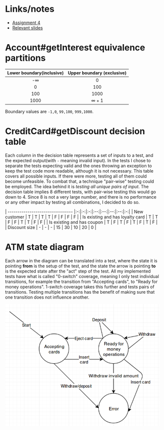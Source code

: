 
# Links/notes

- [Assignment 4](https://github.com/datsoftlyngby/soft2019spring-test/blob/master/Assignments/04%20Specification%20Based%20Testing%20Techniques%20Assignment.pdf)
- [Relevant slides](https://github.com/datsoftlyngby/soft2019spring-test/blob/master/Slides/04%20Specification%20Based%20Testing%20Techniques%20Slides.pdf)


# Account#getInterest equivalence partitions



| Lower boundary(inclusive) | Upper boundary (exclusive) |
|:-------------------------:|:--------------------------:|
|-∞                         | 0                          | 
| 0                         | 100                        |
| 100                       | 1000                       |
| 1000                      | ∞ + 1                      |


Boundary values are `-1,0`, `99,100`, `999,1000`.


# CreditCard#getDiscount decision table

Each column in the decision table represents a set of inputs to a test, and the expected output(with `-` meaning invalid input). In the tests I chose to separate the tests expecting valid and the ones throwing an exception to keep the test code more readable, although it is not necessary. This table covers all possible inputs. If there were more, testing all of them could become unfeasible. To combat that, a technique "pair-wise" testing could be employed. The idea behind it is _testing all unique pairs of input_. The decision table implies 8 different tests, with pair-wise testing this would go down to 4. Since 8 is not a very large number, and there is no performance or any other impact by testing all combinations, I decided to do so.

| --------------------------------- |:-:|:-:|:-:|:--:|:--:|:--:|:--:|:-:|
| New customer                      | T | T | T | T  | F  | F  | F  | F |
| Is existing and has loyalty card  | T | T | F | F  | T  | T  | F  | F |
| Is existing and has coupon        | T | F | T | F  | T  | F  | T  | F |
| Discount size                     | - | - | - | 15 | 30 | 10 | 20 | 0 |

# ATM state diagram

Each arrow in the diagram can be translated into a test, where the state it is pointing **from** is the setup of the test, and the state the arrow is pointing **to** is the expected state after the "act" step of the test. All my implemented tests have what is called "0-switch" coverage, meaning I only test individual transitions, for example the transition from "Accepting cards", to "Ready for money operations". 1-switch coverage takes this further and tests pairs of transitions. Testing multiple transitions has the benefit of making sure that one transition does not influence another.

![atm state diagram](ATM_State_Diagram.png)
